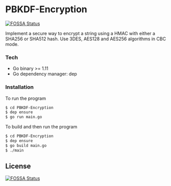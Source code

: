 # PBKDF-Encryption
[![FOSSA Status](https://app.fossa.io/api/projects/git%2Bgithub.com%2Fdarsh12%2FPBKDF-Encryption.svg?type=shield)](https://app.fossa.io/projects/git%2Bgithub.com%2Fdarsh12%2FPBKDF-Encryption?ref=badge_shield)

Implement a secure way to encrypt a string using a HMAC with either a SHA256 or SHA512 hash. Use  3DES, AES128 and AES256 algorithms in CBC mode.

 
### Tech
* Go binary >= 1.11
* Go dependency manager: dep

### Installation

To run the program
```sh
$ cd PBKDF-Encryption
$ dep ensure
$ go run main.go
```

To build and then run the program
```sh
$ cd PBKDF-Encryption
$ dep ensure
$ go build main.go
$ ./main
```


## License
[![FOSSA Status](https://app.fossa.io/api/projects/git%2Bgithub.com%2Fdarsh12%2FPBKDF-Encryption.svg?type=large)](https://app.fossa.io/projects/git%2Bgithub.com%2Fdarsh12%2FPBKDF-Encryption?ref=badge_large)